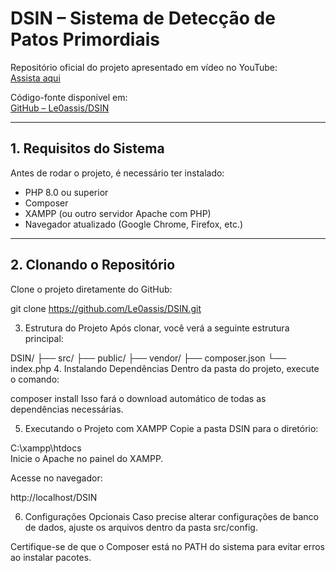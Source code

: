 # DSIN – Sistema de Detecção de Patos Primordiais

Repositório oficial do projeto apresentado em vídeo no YouTube:  
[Assista aqui](https://youtu.be/Si7lCaxTjm4)

Código-fonte disponível em:  
[GitHub – Le0assis/DSIN](https://github.com/Le0assis/DSIN)

---

## 1. Requisitos do Sistema

Antes de rodar o projeto, é necessário ter instalado:

- PHP 8.0 ou superior  
- Composer  
- XAMPP (ou outro servidor Apache com PHP)  
- Navegador atualizado (Google Chrome, Firefox, etc.)

---

## 2. Clonando o Repositório

Clone o projeto diretamente do GitHub:

git clone https://github.com/Le0assis/DSIN.git

3. Estrutura do Projeto
Após clonar, você verá a seguinte estrutura principal:


DSIN/
 ├── src/
 ├── public/
 ├── vendor/
 ├── composer.json
 └── index.php
4. Instalando Dependências
Dentro da pasta do projeto, execute o comando:


composer install
Isso fará o download automático de todas as dependências necessárias.

5. Executando o Projeto com XAMPP
Copie a pasta DSIN para o diretório:

C:\xampp\htdocs\
Inicie o Apache no painel do XAMPP.

Acesse no navegador:

http://localhost/DSIN

6. Configurações Opcionais
Caso precise alterar configurações de banco de dados, ajuste os arquivos dentro da pasta src/config.

Certifique-se de que o Composer está no PATH do sistema para evitar erros ao instalar pacotes.

